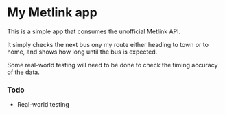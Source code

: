# My Metlink app
This is a simple app that consumes the unofficial Metlink API.

It simply checks the next bus ony my route either heading to town or to home, and shows how long until the bus is expected.

Some real-world testing will need to be done to check the timing accuracy of the data.

### Todo
- Real-world testing
